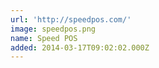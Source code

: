 ```yaml
---
url: 'http://speedpos.com/'
image: speedpos.png
name: Speed POS
added: 2014-03-17T09:02:02.000Z
---
```

